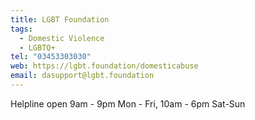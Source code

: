 ```yaml
---
title: LGBT Foundation
tags:
  - Domestic Violence
  - LGBTQ+
tel: "03453303030"
web: https://lgbt.foundation/domesticabuse
email: dasupport@lgbt.foundation
---
```

Helpline open 9am - 9pm Mon - Fri, 10am - 6pm Sat-Sun
